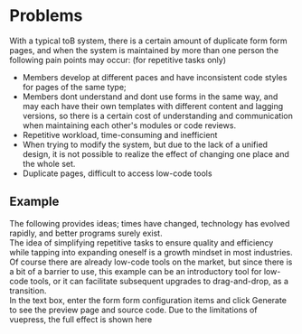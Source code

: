 # Problems

With a typical toB system, there is a certain amount of duplicate form form pages, and when the system is maintained by more than one person the following pain points may occur: (for repetitive tasks only)

- Members develop at different paces and have inconsistent code styles for pages of the same type;
- Members dont understand and dont use forms in the same way, and may each have their own templates with different content and lagging versions, so there is a certain cost of understanding and communication when maintaining each other's modules or code reviews.
- Repetitive workload, time-consuming and inefficient
- When trying to modify the system, but due to the lack of a unified design, it is not possible to realize the effect of changing one place and the whole set.
- Duplicate pages, difficult to access low-code tools

## Example

The following provides ideas; times have changed, technology has evolved rapidly, and better programs surely exist.
<br/>
The idea of simplifying repetitive tasks to ensure quality and efficiency while tapping into expanding oneself is a growth mindset in most industries.
<br/>
Of course there are already low-code tools on the market, but since there is a bit of a barrier to use, this example can be an introductory tool for low-code tools, or it can facilitate subsequent upgrades to drag-and-drop, as a transition.
<br/>
In the text box, enter the form form configuration items and click Generate to see the preview page and source code.
Due to the limitations of vuepress, the full effect is shown here

<ClientOnly>
<codemaker/></ClientOnly>
